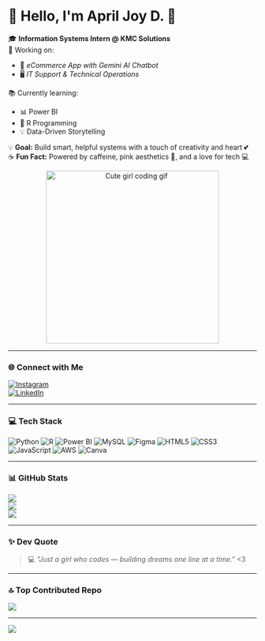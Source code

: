 # 💖 Hello, I'm April Joy D. 🌸

🎓 **Information Systems Intern @ KMC Solutions**  
💼 Working on:
- 🛒 *eCommerce App with Gemini AI Chatbot*
- 🖥️ *IT Support & Technical Operations*

📚 Currently learning:
- 📊 Power BI  
- 📘 R Programming  
- 💡 Data-Driven Storytelling  

💡 **Goal:** Build smart, helpful systems with a touch of creativity and heart 💕  
☕ **Fun Fact:** Powered by caffeine, pink aesthetics 🎀, and a love for tech 💻

<p align="center">
  <img src="https://i.pinimg.com/originals/d2/41/d1/d241d1214f4245ab1024c86a0059e84d.gif" width="350" alt="Cute girl coding gif">
</p>

---

### 🌐 Connect with Me  
[![Instagram](https://img.shields.io/badge/Instagram-%23E4405F.svg?logo=Instagram&logoColor=white)](https://instagram.com/dadulsawol)  
[![LinkedIn](https://img.shields.io/badge/LinkedIn-%230077B5.svg?logo=linkedin&logoColor=white)](https://www.linkedin.com/in/april-joy-d-1b83462b9/)

---

### 💻 Tech Stack  
![Python](https://img.shields.io/badge/Python-ffd43b?style=for-the-badge&logo=python&logoColor=blue)
![R](https://img.shields.io/badge/R-276DC3?style=for-the-badge&logo=r&logoColor=white)
![Power BI](https://img.shields.io/badge/PowerBI-f2c811?style=for-the-badge&logo=powerbi&logoColor=black)
![MySQL](https://img.shields.io/badge/MySQL-4479A1?style=for-the-badge&logo=mysql&logoColor=white)
![Figma](https://img.shields.io/badge/Figma-FF7262?style=for-the-badge&logo=figma&logoColor=white)
![HTML5](https://img.shields.io/badge/HTML5-FF6F91?style=for-the-badge&logo=html5&logoColor=white)
![CSS3](https://img.shields.io/badge/CSS3-FD8ADB?style=for-the-badge&logo=css3&logoColor=white)
![JavaScript](https://img.shields.io/badge/JavaScript-FFE5EC?style=for-the-badge&logo=javascript&logoColor=black)
![AWS](https://img.shields.io/badge/AWS-FFB6C1?style=for-the-badge&logo=amazonaws&logoColor=white)
![Canva](https://img.shields.io/badge/Canva-AEDFF7?style=for-the-badge&logo=canva&logoColor=black)

---

### 📊 GitHub Stats  
![](https://github-readme-stats.vercel.app/api?username=dadulsawol&theme=rose_pine&hide_border=false&include_all_commits=true&count_private=true)  
![](https://nirzak-streak-stats.vercel.app/?user=dadulsawol&theme=rose_pine&hide_border=false)  
![](https://github-readme-stats.vercel.app/api/top-langs/?username=dadulsawol&theme=rose_pine&layout=compact)

---

### ✨ Dev Quote  
> 💻 *"Just a girl who codes — building dreams one line at a time."* <3

---

### 🔝 Top Contributed Repo  
![](https://github-contributor-stats.vercel.app/api?username=dadulsawol&limit=5&theme=pink_gradient&combine_all_yearly_contributions=true)

---

[![](https://visitcount.itsvg.in/api?id=dadulsawol&icon=2&color=8)](https://visitcount.itsvg.in)

<!-- 🌷 Made with love, glitter, and Git ✨ -->

